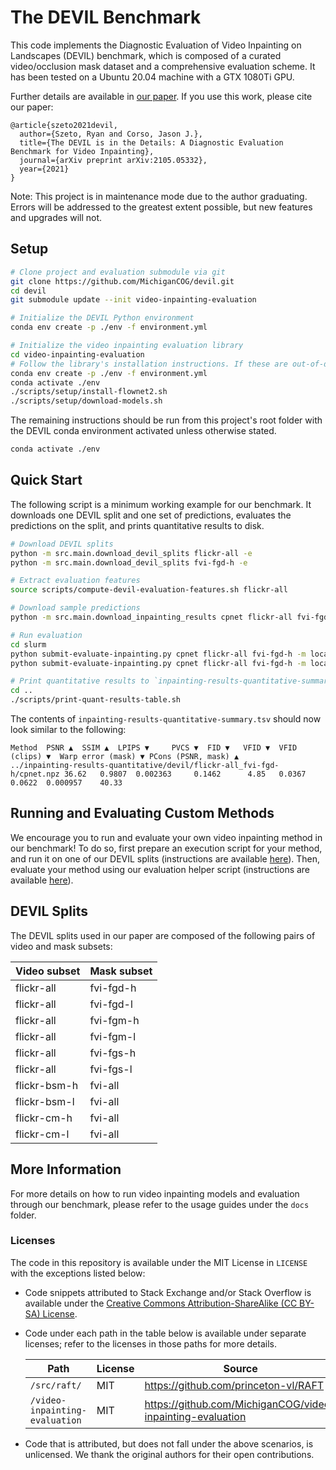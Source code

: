 # The DEVIL Benchmark

This code implements the Diagnostic Evaluation of Video Inpainting on Landscapes (DEVIL) benchmark, which is composed
of a curated video/occlusion mask dataset and a comprehensive evaluation scheme. It has been tested on a Ubuntu 20.04
machine with a GTX 1080Ti GPU.

Further details are available in [our paper](https://arxiv.org/abs/2105.05332). If you use this work, please cite our
paper:

```
@article{szeto2021devil,
  author={Szeto, Ryan and Corso, Jason J.},
  title={The DEVIL is in the Details: A Diagnostic Evaluation Benchmark for Video Inpainting},
  journal={arXiv preprint arXiv:2105.05332},
  year={2021}
}
```

Note: This project is in maintenance mode due to the author graduating. Errors will be addressed to the greatest extent possible, but new features and upgrades will not.

## Setup

```bash
# Clone project and evaluation submodule via git
git clone https://github.com/MichiganCOG/devil.git
cd devil
git submodule update --init video-inpainting-evaluation

# Initialize the DEVIL Python environment
conda env create -p ./env -f environment.yml

# Initialize the video inpainting evaluation library
cd video-inpainting-evaluation
# Follow the library's installation instructions. If these are out-of-date, refer to their instructions.
conda env create -p ./env -f environment.yml
conda activate ./env
./scripts/setup/install-flownet2.sh
./scripts/setup/download-models.sh
```

The remaining instructions should be run from this project's root folder with the DEVIL conda environment activated 
unless otherwise stated.

```bash
conda activate ./env
```

## Quick Start

The following script is a minimum working example for our benchmark. It downloads one DEVIL split and one set of
predictions, evaluates the predictions on the split, and prints quantitative results to disk.

```bash
# Download DEVIL splits
python -m src.main.download_devil_splits flickr-all -e
python -m src.main.download_devil_splits fvi-fgd-h -e

# Extract evaluation features
source scripts/compute-devil-evaluation-features.sh flickr-all

# Download sample predictions
python -m src.main.download_inpainting_results cpnet flickr-all fvi-fgd-h

# Run evaluation
cd slurm
python submit-evaluate-inpainting.py cpnet flickr-all fvi-fgd-h -m local
python submit-evaluate-inpainting.py cpnet flickr-all fvi-fgd-h -m local -a ::include fid ::update

# Print quantitative results to `inpainting-results-quantitative-summary.tsv`
cd ..
./scripts/print-quant-results-table.sh
```

The contents of `inpainting-results-quantitative-summary.tsv` should now look similar to the following:

```text
Method	PSNR ▲	SSIM ▲	LPIPS ▼ 	PVCS ▼	FID ▼	VFID ▼	VFID (clips) ▼	Warp error (mask) ▼	PCons (PSNR, mask) ▲
../inpainting-results-quantitative/devil/flickr-all_fvi-fgd-h/cpnet.npz	36.62 	0.9807	0.002363	 0.1462 	 4.85	0.0367	0.0622	0.000957	40.33
```

## Running and Evaluating Custom Methods

We encourage you to run and evaluate your own video inpainting method in our benchmark! To do so, first prepare an 
execution script for your method, and run it on one of our DEVIL splits (instructions are available 
[here](docs/running-video-inpainting-models.md#custom-video-inpainting-algorithms)). Then, evaluate your method using
our evaluation helper script (instructions are available [here](docs/running-evaluation-details.md#running-evaluation)).

## DEVIL Splits

The DEVIL splits used in our paper are composed of the following pairs of video and mask subsets:

| Video subset | Mask subset |
|--------------|-------------|
| flickr-all   | fvi-fgd-h   |
| flickr-all   | fvi-fgd-l   |
| flickr-all   | fvi-fgm-h   |
| flickr-all   | fvi-fgm-l   |
| flickr-all   | fvi-fgs-h   |
| flickr-all   | fvi-fgs-l   |
| flickr-bsm-h | fvi-all     |
| flickr-bsm-l | fvi-all     |
| flickr-cm-h  | fvi-all     |
| flickr-cm-l  | fvi-all     |

## More Information

For more details on how to run video inpainting models and evaluation through our benchmark, please refer to the usage
guides under the `docs` folder.

### Licenses

The code in this repository is available under the MIT License in `LICENSE` with the exceptions listed below:

* Code snippets attributed to Stack Exchange and/or Stack Overflow is available under the
  [Creative Commons Attribution-ShareAlike (CC BY-SA) License](https://creativecommons.org/licenses/by-sa/4.0/).
* Code under each path in the table below is available under separate licenses; refer to the licenses in those paths for
  more details.
  
  | Path                           | License | Source                                                     |
  |--------------------------------|---------|------------------------------------------------------------|
  | `/src/raft/`                   | MIT     | https://github.com/princeton-vl/RAFT                       |
  | `/video-inpainting-evaluation` | MIT     | https://github.com/MichiganCOG/video-inpainting-evaluation |

* Code that is attributed, but does not fall under the above scenarios, is unlicensed. We thank the original authors for
  their open contributions.
